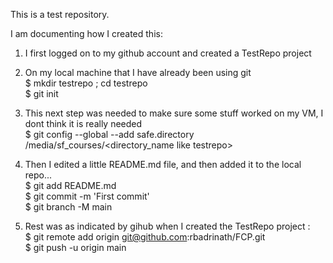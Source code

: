 This is a test repository.

I am documenting how I created this:

1. I first logged on to my github account and created a TestRepo project

1. On my local machine that I have already been using git  
$ mkdir testrepo ; cd testrepo  
$ git init

1. This next step was needed to make sure some stuff worked on my VM, I dont think it is really needed  
$ git config --global --add safe.directory /media/sf_courses/<directory_name like testrepo>

1. Then I edited a little README.md file, and then added it to the local repo...  
$ git add README.md  
$ git commit -m 'First commit'  
$ git branch -M main

1. Rest was as indicated by gihub when I created the TestRepo project :  
$ git remote add origin git@github.com:rbadrinath/FCP.git  
$ git push -u origin main
